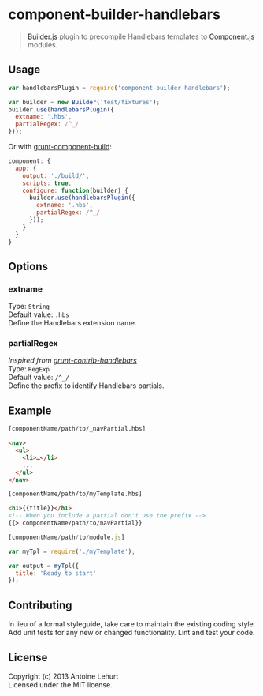# component-builder-handlebars

> [Builder.js](https://github.com/component/builder.js) plugin to precompile Handlebars templates to [Component.js](https://github.com/component/component) modules.

## Usage
```javascript
var handlebarsPlugin = require('component-builder-handlebars');

var builder = new Builder('test/fixtures');  
builder.use(handlebarsPlugin({
  extname: '.hbs',
  partialRegex: /^_/
}));
```

Or with [grunt-component-build](https://github.com/anthonyshort/grunt-component-build):
```javascript
component: {
  app: {
    output: './build/',
    scripts: true,
    configure: function(builder) {
      builder.use(handlebarsPlugin({
        extname: '.hbs',
        partialRegex: /^_/
      }));
    }
  }
}
```

## Options

### extname  
Type: `String`  
Default value: `.hbs`  
Define the Handlebars extension name. 

### partialRegex
_Inspired from [grunt-contrib-handlebars](https://github.com/gruntjs/grunt-contrib-handlebars#partialregex)_   
Type: `RegExp`  
Default value: `/^_/`  
Define the prefix to identify Handlebars partials.

## Example

```html
[componentName/path/to/_navPartial.hbs]

<nav>
  <ul>
  	<li>…</li>
  	...
  </ul>	
</nav>
```

```html
[componentName/path/to/myTemplate.hbs]

<h1>{{title}}</h1>
<!-- When you include a partial don't use the prefix -->
{{> componentName/path/to/navPartial}}
```

```javascript
[componentName/path/to/module.js]

var myTpl = require('./myTemplate');

var output = myTpl({
  title: 'Ready to start'
});
```

## Contributing

In lieu of a formal styleguide, take care to maintain the existing coding style. Add unit tests for any new or changed functionality. Lint and test your code.

## License

Copyright (c) 2013 Antoine Lehurt  
Licensed under the MIT license.
